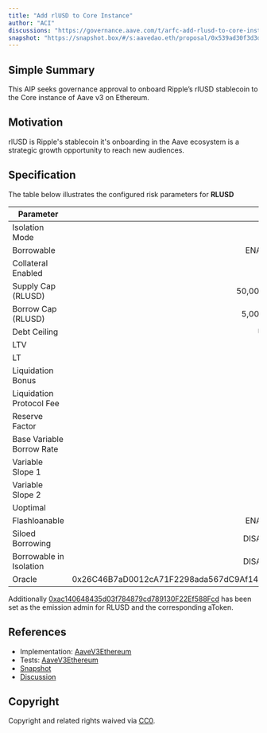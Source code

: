 ```yaml
---
title: "Add rlUSD to Core Instance"
author: "ACI"
discussions: "https://governance.aave.com/t/arfc-add-rlusd-to-core-instance/20214"
snapshot: "https://snapshot.box/#/s:aavedao.eth/proposal/0x539ad30f3d3d531702bb7619fc0a9a44dc2da6a8e022eff7ffdc678032e0a8b9"
---
```


## Simple Summary

This AIP seeks governance approval to onboard Ripple’s rlUSD stablecoin to the Core instance of Aave v3 on Ethereum.

## Motivation

rlUSD is Ripple's stablecoin it's onboarding in the Aave ecosystem is a strategic growth opportunity to reach new audiences.

## Specification

The table below illustrates the configured risk parameters for **RLUSD**

| Parameter                 |                                      Value |
| ------------------------- | -----------------------------------------: |
| Isolation Mode            |                                      false |
| Borrowable                |                                    ENABLED |
| Collateral Enabled        |                                       true |
| Supply Cap (RLUSD)        |                                 50,000,000 |
| Borrow Cap (RLUSD)        |                                  5,000,000 |
| Debt Ceiling              |                                      USD 0 |
| LTV                       |                                        0 % |
| LT                        |                                        0 % |
| Liquidation Bonus         |                                        0 % |
| Liquidation Protocol Fee  |                                        0 % |
| Reserve Factor            |                                       10 % |
| Base Variable Borrow Rate |                                        0 % |
| Variable Slope 1          |                                      6.5 % |
| Variable Slope 2          |                                       50 % |
| Uoptimal                  |                                       80 % |
| Flashloanable             |                                    ENABLED |
| Siloed Borrowing          |                                   DISABLED |
| Borrowable in Isolation   |                                   DISABLED |
| Oracle                    | 0x26C46B7aD0012cA71F2298ada567dC9Af14E7f2A |

Additionally [0xac140648435d03f784879cd789130F22Ef588Fcd](https://etherscan.io/address/0xac140648435d03f784879cd789130F22Ef588Fcd) has been set as the emission admin for RLUSD and the corresponding aToken.

## References

- Implementation: [AaveV3Ethereum](https://github.com/bgd-labs/aave-proposals-v3/blob/main/src/20250409_AaveV3Ethereum_AddRlUSDToCoreInstance/AaveV3Ethereum_AddRlUSDToCoreInstance_20250409.sol)
- Tests: [AaveV3Ethereum](https://github.com/bgd-labs/aave-proposals-v3/blob/main/src/20250409_AaveV3Ethereum_AddRlUSDToCoreInstance/AaveV3Ethereum_AddRlUSDToCoreInstance_20250409.t.sol)
- [Snapshot](https://snapshot.box/#/s:aavedao.eth/proposal/0x539ad30f3d3d531702bb7619fc0a9a44dc2da6a8e022eff7ffdc678032e0a8b9)
- [Discussion](https://governance.aave.com/t/arfc-add-rlusd-to-core-instance/20214)

## Copyright

Copyright and related rights waived via [CC0](https://creativecommons.org/publicdomain/zero/1.0/).
